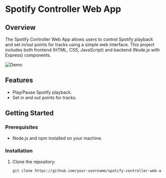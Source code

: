 # Spotify Controller Web App

## Overview

The Spotify Controller Web App allows users to control Spotify playback and set in/out points for tracks using a simple web interface. This project includes both frontend (HTML, CSS, JavaScript) and backend (Node.js with Express) components.

![Demo](url-to-your-demo-gif-or-screenshot.gif)

## Features

- Play/Pause Spotify playback.
- Set in and out points for tracks.

## Getting Started

### Prerequisites

- Node.js and npm installed on your machine.

### Installation

1. Clone the repository:

   ```bash
   git clone https://github.com/your-username/spotify-controller-web-app.git
